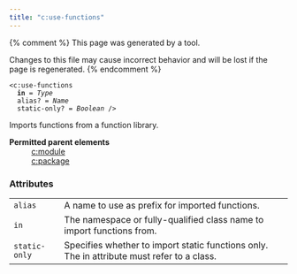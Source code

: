 ```yaml
---
title: "c:use-functions"
---
```


{% comment %}
This page was generated by a tool.

Changes to this file may cause incorrect behavior and will be lost if
the page is regenerated.
{% endcomment %}

<div class="language-xml highlighter-rouge"><pre class="highlight element-syntax"><code><span class="nt">&lt;c:use-functions</span>
  <b>in</b> = <i>Type</i>
  <span>alias</span>? = <i>Name</i>
  <span>static-only</span>? = <i title="One of the values &#34;yes&#34;, &#34;no&#34;, &#34;true&#34;, &#34;false&#34;, &#34;1&#34; or &#34;0&#34;.">Boolean</i> /&gt;</code></pre></div>
<p>Imports functions from a function library.</p>
<dl>
   <dt><b>Permitted parent elements</b></dt>
   <dd><a href="module.html">c:module</a></dd>
   <dd><a href="package.html">c:package</a></dd>
</dl>
<h3 id="attributes">Attributes</h3>
<div class="table-responsive">
   <table>
      <tr>
         <td><code id="attr-alias">alias</code></td>
         <td>A name to use as prefix for imported functions.</td>
      </tr>
      <tr>
         <td><code id="attr-in">in</code></td>
         <td>The namespace or fully-qualified class name to import functions from.</td>
      </tr>
      <tr>
         <td><code id="attr-static-only">static-only</code></td>
         <td>Specifies whether to import static functions only. The in attribute must refer to
            a class.
         </td>
      </tr>
   </table>
</div>